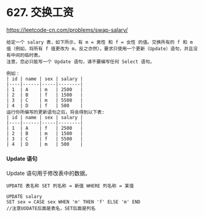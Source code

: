 # 627. 交换工资

https://leetcode-cn.com/problems/swap-salary/ <br/>

```mysql
给定一个 salary 表，如下所示，有 m = 男性 和 f = 女性 的值。交换所有的 f 和 m 值（例如，将所有 f 值更改为 m，反之亦然）。要求只使用一个更新（Update）语句，并且没有中间的临时表。
注意，您必只能写一个 Update 语句，请不要编写任何 Select 语句。

例如：
| id | name | sex | salary |
|----|------|-----|--------|
| 1  | A    | m   | 2500   |
| 2  | B    | f   | 1500   |
| 3  | C    | m   | 5500   |
| 4  | D    | f   | 500    |
运行你所编写的更新语句之后，将会得到以下表:
| id | name | sex | salary |
|----|------|-----|--------|
| 1  | A    | f   | 2500   |
| 2  | B    | m   | 1500   |
| 3  | C    | f   | 5500   |
| 4  | D    | m   | 500    |
```



#### Update 语句

Update 语句用于修改表中的数据。<br/>

```mysql
UPDATE 表名称 SET 列名称 = 新值 WHERE 列名称 = 某值
```



```mysql
UPDATE salary
SET sex = CASE sex WHEN 'm' THEN 'f' ELSE 'm' END
//注意UODATE后面是表名，SET后面是列名
```

